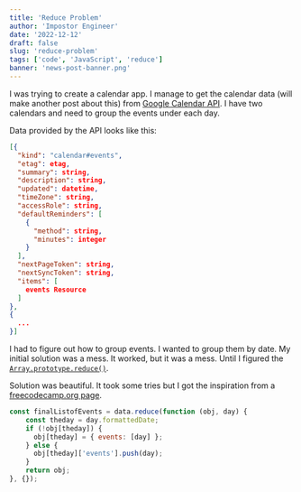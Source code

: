 ```yaml
---
title: 'Reduce Problem'
author: 'Impostor Engineer'
date: '2022-12-12'
draft: false
slug: 'reduce-problem'
tags: ['code', 'JavaScript', 'reduce']
banner: 'news-post-banner.png'
---
```


I was trying to create a calendar app. I manage to get the calendar data (will make another post about this) from [Google Calendar API](https://developers.google.com/calendar/api/v3/reference/). I have two calendars and need to group the events under each day.

Data provided by the API looks like this:

```JSON
[{
  "kind": "calendar#events",
  "etag": etag,
  "summary": string,
  "description": string,
  "updated": datetime,
  "timeZone": string,
  "accessRole": string,
  "defaultReminders": [
    {
      "method": string,
      "minutes": integer
    }
  ],
  "nextPageToken": string,
  "nextSyncToken": string,
  "items": [
    events Resource
  ]
},
{
  ...
}]

```

I had to figure out how to group events. I wanted to group them by date. My initial solution was a mess. It worked, but it was a mess. Until I figured the [`Array.prototype.reduce()`](https://developer.mozilla.org/en-US/docs/Web/JavaScript/Reference/Global_Objects/Array/reduce).

Solution was beautiful. It took some tries but I got the inspiration from a [freecodecamp.org page](https://www.freecodecamp.org/news/the-ultimate-guide-to-javascript-array-methods-reduce/).

```JavaScript
const finalListofEvents = data.reduce(function (obj, day) {
    const theday = day.formattedDate;
    if (!obj[theday]) {
      obj[theday] = { events: [day] };
    } else {
      obj[theday]['events'].push(day);
    }
    return obj;
}, {});
```
